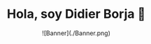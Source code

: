 
<h1 align="center">Hola, soy Didier Borja 👋</h1>

<div id="banner"align="center">
![Banner](./Banner.png)
</div>
